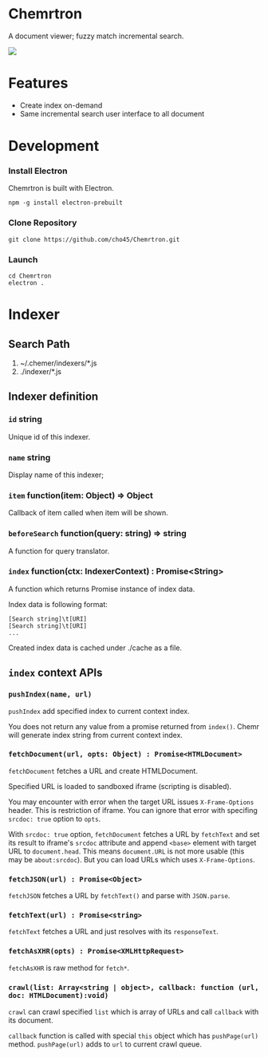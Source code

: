 Chemrtron
=========

A document viewer; fuzzy match incremental search.

<img src="https://dl.dropboxusercontent.com/u/673746/Screenshots/2015-10-13%2000.16.28.png"/>


Features
========

 * Create index on-demand
 * Same incremental search user interface to all document

Development
===========

### Install Electron

Chemrtron is built with Electron.

	npm -g install electron-prebuilt

### Clone Repository

	git clone https://github.com/cho45/Chemrtron.git


### Launch

	cd Chemrtron
	electron .


Indexer
======

## Search Path

 1. ~/.chemer/indexers/*.js
 2. ./indexer/*.js


## Indexer definition


### `id` string

Unique id of this indexer.

### `name` string

Display name of this indexer;

### `item` function(item: Object) => Object

Callback of item called when item will be shown.

### `beforeSearch` function(query: string) => string

A function for query translator.


### `index` function(ctx: IndexerContext) : Promise&lt;String&gt;

A function which returns Promise instance of index data.

Index data is following format:

	[Search string]\t[URI]
	[Search string]\t[URI]
	...

Created index data is cached under ./cache as a file.

## `index` context APIs

### `pushIndex(name, url)`

`pushIndex` add specified index to current context index.

You does not return any value from a promise returned from `index()`. Chemr will generate index string from current context index.

### `fetchDocument(url, opts: Object) : Promise<HTMLDocument>`

`fetchDocument` fetches a URL and create HTMLDocument.

Specified URL is loaded to sandboxed iframe (scripting is disabled).

You may encounter with error when the target URL issues `X-Frame-Options` header.
This is restriction of iframe. You can ignore that error with specifing `srcdoc: true` option to `opts`.

With `srcdoc: true` option, `fetchDocument` fetches a URL by `fetchText` and set its result to iframe's `srcdoc` attribute and
append `<base>` element with target URL to `document.head`.
This means `document.URL` is not more usable (this may be `about:srcdoc`). But you can load URLs which uses `X-Frame-Options`.

### `fetchJSON(url) : Promise<Object>`

`fetchJSON` fetches a URL by `fetchText()` and parse with `JSON.parse`.

### `fetchText(url) : Promise<string>`

`fetchText` fetches a URL and just resolves with its `responseText`.

### `fetchAsXHR(opts) : Promise<XMLHttpRequest>`

`fetchAsXHR` is raw method for `fetch*`.

### `crawl(list: Array<string | object>, callback: function (url, doc: HTMLDocument):void)`

`crawl` can crawl specified `list` which is array of URLs and call `callback` with its document.

`callback` function is called with special `this` object which has `pushPage(url)` method. `pushPage(url)` adds to `url` to current crawl queue.


